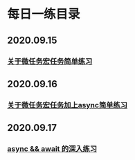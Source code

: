 # 每日一练目录

## 2020.09.15

### [关于微任务宏任务简单练习](2020-09-15.md)

## 2020.09.16
### [关于微任务宏任务加上async简单练习](2020-09-16.md)

## 2020.09.17
### [async && await 的深入练习](2020-09-17.md)
